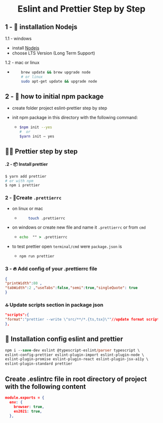 
<div align="center">

<h1> Eslint and Prettier Step by Step </h1>
</div>

## 1 - 🎨 installation Nodejs

1.1 - windows

  - install <a href="https://nodejs.org/en" />Nodejs</a>
  - choose LTS Version (Long Term Support)
    
1.2 - mac or linux

  - ```bash
        brew update && brew upgrade node
        # or linux
        sudo apt-get update && upgrade node
    ```

## 2 - 🎇 how to initial npm package

- create folder project eslint-prettier step by step

- init npm
package in this directory
with the following command:

   - ```bash
     $npm init --yes
     #  or 
     $yarn init — yes
     ```

## 🐱‍🚀 Prettier step by step

#### .2 - 📦 Install prettier

```bash
$ yarn add prettier
# or with npm
$ npm i prettier
```

### 2 - 🌴Create `.prettierrc`
- on linux or mac
  - ```bash
        touch .prettierrc
    ```
- on windows or create new file and name it `.prettierrc` or from `cmd`

   - ```cmd
     echo  "" > .prettierrc
     ```
- to test prettier open `terminal/cmd` were `package.json` is

   - ```cmd
     npm run prettier
     ```

### 3 - 🔥 Add config of your .prettierrc file

```json
{
"printWidth":80 ,
"tabWidth":2 ,"useTabs":false,"semi":true,"singleQuote": true
}
```

### 🔝 Update scripts section in package json

```json
"scripts":{
"format":"prettier --write \"src/**/*.{ts,tsx}\""//update format script
},
```

## 🎂 Installation config eslint and prettier

```ps
npm i --save-dev eslint @typescript-eslint/parser typescript \
eslint-config-prettier eslint-plugin-import eslint-plugin-node \
eslint-plugin-promise eslint-plugin-react eslint-plugin-jsx-a11y \
eslint-plugin-standard prettier
```

## Create .eslintrc file in root directory of project with the following content

```json
module.exports = {
  env: {
    browser: true,
    es2021: true,
  },

```

